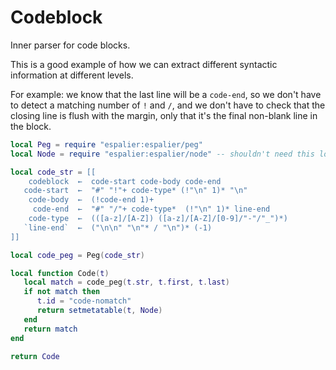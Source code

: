 # Codeblock


  Inner parser for code blocks.


This is a good example of how we can extract different syntactic information
at different levels.


For example: we know that the last line will be a ``code-end``, so we don't have
to detect a matching number of ``!`` and ``/``, and we don't have to check that
the closing line is flush with the margin, only that it's the final non-blank
line in the block.

```lua
local Peg = require "espalier:espalier/peg"
local Node = require "espalier:espalier/node" -- shouldn't need this long term
```
```lua
local code_str = [[
    codeblock  ←  code-start code-body code-end
   code-start  ←  "#" "!"+ code-type* (!"\n" 1)* "\n"
    code-body  ←  (!code-end 1)+
     code-end  ←  "#" "/"+ code-type*  (!"\n" 1)* line-end
    code-type  ←  (([a-z]/[A-Z]) ([a-z]/[A-Z]/[0-9]/"-"/"_")*)
   `line-end`  ←  ("\n\n" "\n"* / "\n")* (-1)
]]
```
```lua
local code_peg = Peg(code_str)
```
```lua
local function Code(t)
   local match = code_peg(t.str, t.first, t.last)
   if not match then
      t.id = "code-nomatch"
      return setmetatable(t, Node)
   end
   return match
end
```
```lua
return Code
```
